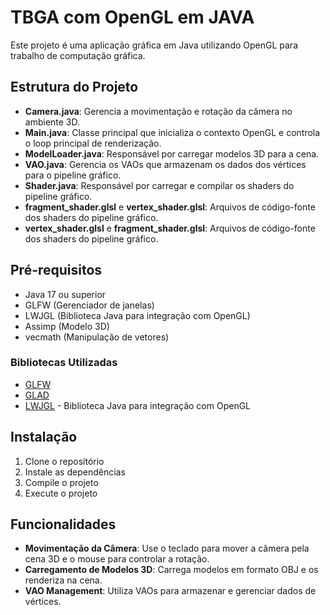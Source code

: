 # TBGA com OpenGL em JAVA

Este projeto é uma aplicação gráfica em Java utilizando OpenGL para trabalho de computação gráfica.

## Estrutura do Projeto

- **Camera.java**: Gerencia a movimentação e rotação da câmera no ambiente 3D.
- **Main.java**: Classe principal que inicializa o contexto OpenGL e controla o loop principal de renderização.
- **ModelLoader.java**: Responsável por carregar modelos 3D para a cena.
- **VAO.java**: Gerencia os VAOs que armazenam os dados dos vértices para o pipeline gráfico.
- **Shader.java**: Responsável por carregar e compilar os shaders do pipeline gráfico.
- **fragment_shader.glsl** e **vertex_shader.glsl**: Arquivos de código-fonte dos shaders do pipeline gráfico.
- **vertex_shader.glsl** e **fragment_shader.glsl**: Arquivos de código-fonte dos shaders do pipeline gráfico.

## Pré-requisitos

- Java 17 ou superior
- GLFW (Gerenciador de janelas)
- LWJGL (Biblioteca Java para integração com OpenGL)
- Assimp (Modelo 3D)
- vecmath (Manipulação de vetores)
 
### Bibliotecas Utilizadas

- [GLFW](https://www.glfw.org/)
- [GLAD](https://glad.dav1d.de/)
- [LWJGL](https://www.lwjgl.org/) - Biblioteca Java para integração com OpenGL

## Instalação

1. Clone o repositório
2. Instale as dependências
3. Compile o projeto
4. Execute o projeto

## Funcionalidades

- **Movimentação da Câmera**: Use o teclado para mover a câmera pela cena 3D e o mouse para controlar a rotação.
- **Carregamento de Modelos 3D**: Carrega modelos em formato OBJ e os renderiza na cena.
- **VAO Management**: Utiliza VAOs para armazenar e gerenciar dados de vértices.